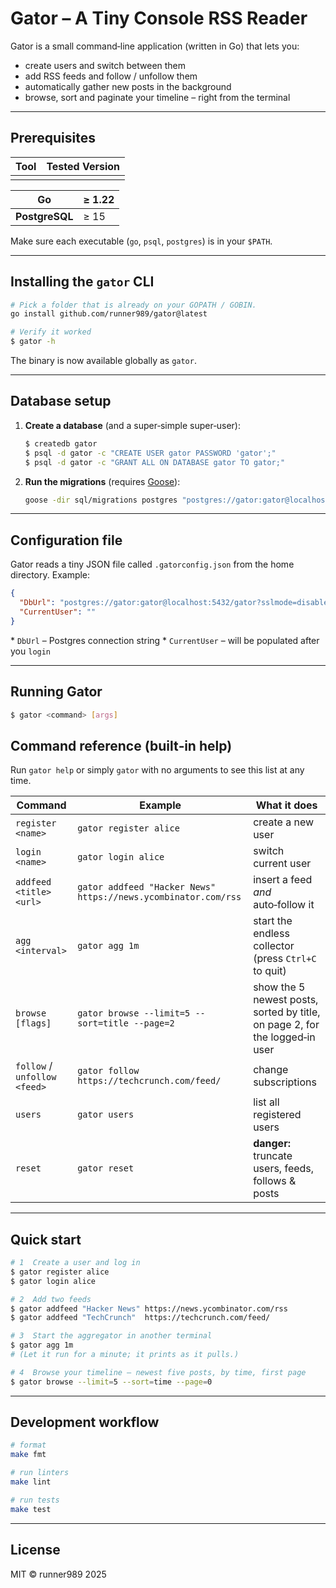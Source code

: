 # Gator – A Tiny Console RSS Reader

Gator is a small command‑line application (written in Go) that lets you:

- create users and switch between them
- add RSS feeds and follow / unfollow them
- automatically gather new posts in the background
- browse, sort and paginate your timeline – right from the terminal
---

## Prerequisites

| Tool | Tested Version |
| ---- | -------------- |
|      |                |

| **Go**         | ≥ 1.22 |
| -------------- |--------|
| **PostgreSQL** | ≥ 15   |

Make sure each executable (`go`, `psql`, `postgres`) is in your `$PATH`.

---

## Installing the `gator` CLI

```bash
# Pick a folder that is already on your GOPATH / GOBIN.
go install github.com/runner989/gator@latest

# Verify it worked
$ gator -h
```

The binary is now available globally as `gator`.

---

## Database setup

1. **Create a database** (and a super‑simple super‑user):
   ```bash
   $ createdb gator
   $ psql -d gator -c "CREATE USER gator PASSWORD 'gator';"
   $ psql -d gator -c "GRANT ALL ON DATABASE gator TO gator;"
   ```
2. **Run the migrations** (requires [Goose](https://github.com/pressly/goose)):
   ```bash
   goose -dir sql/migrations postgres "postgres://gator:gator@localhost:5432/gator?sslmode=disable" up
   ```

---

## Configuration file

Gator reads a tiny JSON file called `.gatorconfig.json` from the home directory.  Example:

```json
{
  "DbUrl": "postgres://gator:gator@localhost:5432/gator?sslmode=disable",
  "CurrentUser": ""
}
```

\* `DbUrl` – Postgres connection string \* `CurrentUser` – will be populated after you `login`

---

## Running Gator

```bash
$ gator <command> [args]
```

## Command reference (built‑in help)

Run `gator help` or simply `gator` with no arguments to see this list at any time.

| Command                     | Example                                                        | What it does                                                                |
|-----------------------------|----------------------------------------------------------------|-----------------------------------------------------------------------------|
| `register <name>`           | `gator register alice`                                         | create a new user                                                           |
| `login <name>`              | `gator login alice`                                            | switch current user                                                         |
| `addfeed <title> <url>`     | `gator addfeed "Hacker News" https://news.ycombinator.com/rss` | insert a feed *and* auto‑follow it                                          |
| `agg <interval>`            | `gator agg 1m`                                                 | start the endless collector (press `Ctrl+C` to quit)                        |
| `browse [flags]`            | `gator browse --limit=5 --sort=title --page=2`                 | show the 5 newest posts, sorted by title, on page 2, for the logged‑in user |
| `follow` / `unfollow` `<feed>` | `gator follow https://techcrunch.com/feed/`                    | change subscriptions                                                        |
| `users`                     | `gator users`                                                  | list all registered users                                                   |
| `reset`                     | `gator reset`                                                  | **danger:** truncate users, feeds, follows & posts                          |

---

## Quick start

```bash
# 1  Create a user and log in
$ gator register alice
$ gator login alice

# 2  Add two feeds
$ gator addfeed "Hacker News" https://news.ycombinator.com/rss
$ gator addfeed "TechCrunch"  https://techcrunch.com/feed/

# 3  Start the aggregator in another terminal
$ gator agg 1m
# (Let it run for a minute; it prints as it pulls.)

# 4  Browse your timeline – newest five posts, by time, first page
$ gator browse --limit=5 --sort=time --page=0
```
---

## Development workflow

```bash
# format
make fmt

# run linters
make lint

# run tests
make test
```

---

## License

MIT © runner989 2025

